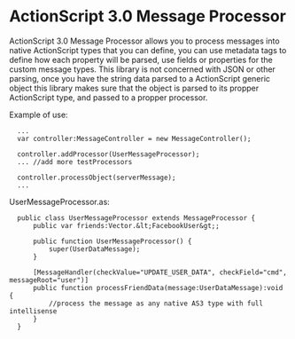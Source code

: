 ActionScript 3.0 Message Processor
=====

ActionScript 3.0 Message Processor allows you to process messages into native ActionScript types that you can define, you can use metadata tags to define how each property will be parsed, use fields or properties for the custom message types.
This library is not concerned with JSON or other parsing, once you have the string data parsed to a ActionScript generic object this library makes sure that the object is parsed to its propper ActionScript type, and passed to a propper processor.

Example of use:

      ...
      var controller:MessageController = new MessageController();
      
      controller.addProcessor(UserMessageProcessor);
      ... //add more testProcessors
      
      controller.processObject(serverMessage);
      ...

UserMessageProcessor.as:


      public class UserMessageProcessor extends MessageProcessor {
          public var friends:Vector.&lt;FacebookUser&gt;;

          public function UserMessageProcessor() {
              super(UserDataMessage);
          }

          [MessageHandler(checkValue="UPDATE_USER_DATA", checkField="cmd", messageRoot="user")]
          public function processFriendData(message:UserDataMessage):void {
              //process the message as any native AS3 type with full intellisense
          }
      }
